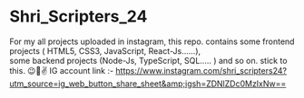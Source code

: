 # Shri_Scripters_24
For my all projects uploaded in instagram, this repo. contains some frontend projects ( HTML5, CSS3, JavaScript, React-Js......),
<br>
some backend projects (Node-Js, TypeScript, SQL..... ) and so on. stick to this. 😉💯✌️
IG account link :- https://www.instagram.com/shri_scripters24?utm_source=ig_web_button_share_sheet&amp;igsh=ZDNlZDc0MzIxNw==
